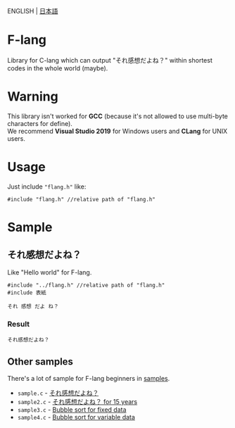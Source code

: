 ENGLISH | [日本語](https://github.com/NNCT3J/F-lang/blob/main/README_JP.md)
# F-lang
Library for C-lang which can output "それ感想だよね？" within shortest codes in the whole world (maybe).

# Warning
This library isn't worked for **GCC** (because it's not allowed to use multi-byte characters for define).  
We recommend **Visual Studio 2019** for Windows users and **CLang** for UNIX users.

# Usage
Just include `"flang.h"` like:
```
#include "flang.h" //relative path of "flang.h"
```


# Sample
## それ感想だよね？
Like "Hello world" for F-lang.
```
#include "../flang.h" //relative path of "flang.h"
#include 表紙

それ 感想 だよ ね？
```
### Result
```
それ感想だよね？
```

## Other samples
There's a lot of sample for F-lang beginners in [samples](https://github.com/NNCT3J/F-lang/blob/main/samples).

- `sample.c` - [それ感想だよね？](https://github.com/NNCT3J/F-lang/blob/main/samples/sample.c)
- `sample2.c` - [それ感想だよね？ for 15 years](https://github.com/NNCT3J/F-lang/blob/main/samples/sample2.c)
- `sample3.c` - [Bubble sort for fixed data](https://github.com/NNCT3J/F-lang/blob/main/samples/sample3.c)
- `sample4.c` - [Bubble sort for variable data](https://github.com/NNCT3J/F-lang/blob/main/samples/sample4.c)